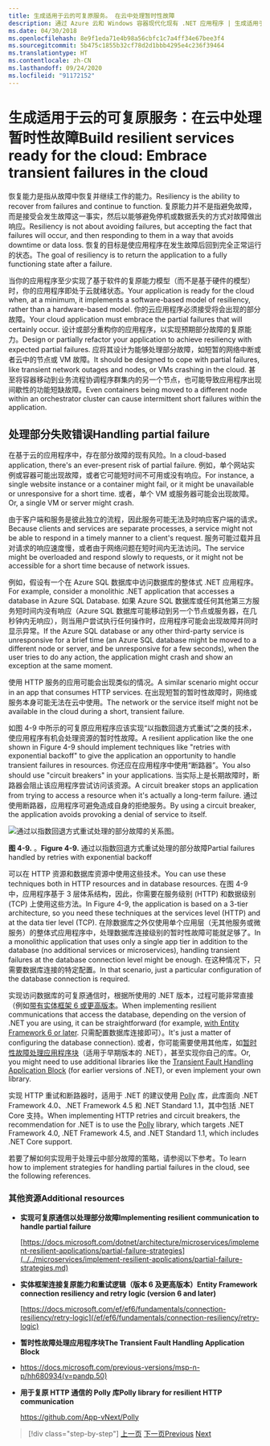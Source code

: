 ```yaml
---
title: 生成适用于云的可复原服务。 在云中处理暂时性故障
description: 通过 Azure 云和 Windows 容器现代化现有 .NET 应用程序 | 生成适用于云的可复原服务。 在云中处理暂时性故障
ms.date: 04/30/2018
ms.openlocfilehash: 8e9f1eda71e4b98a56cbfc1c7a4ff34e67bee3f4
ms.sourcegitcommit: 5b475c1855b32cf78d2d1bbb4295e4c236f39464
ms.translationtype: HT
ms.contentlocale: zh-CN
ms.lasthandoff: 09/24/2020
ms.locfileid: "91172152"
---
```

# <a name="build-resilient-services-ready-for-the-cloud-embrace-transient-failures-in-the-cloud"></a><span data-ttu-id="23962-105">生成适用于云的可复原服务：在云中处理暂时性故障</span><span class="sxs-lookup"><span data-stu-id="23962-105">Build resilient services ready for the cloud: Embrace transient failures in the cloud</span></span>

<span data-ttu-id="23962-106">恢复能力是指从故障中恢复并继续工作的能力。</span><span class="sxs-lookup"><span data-stu-id="23962-106">Resiliency is the ability to recover from failures and continue to function.</span></span> <span data-ttu-id="23962-107">复原能力并不是指避免故障，而是接受会发生故障这一事实，然后以能够避免停机或数据丢失的方式对故障做出响应。</span><span class="sxs-lookup"><span data-stu-id="23962-107">Resiliency is not about avoiding failures, but accepting the fact that failures will occur, and then responding to them in a way that avoids downtime or data loss.</span></span> <span data-ttu-id="23962-108">恢复的目标是使应用程序在发生故障后回到完全正常运行的状态。</span><span class="sxs-lookup"><span data-stu-id="23962-108">The goal of resiliency is to return the application to a fully functioning state after a failure.</span></span>

<span data-ttu-id="23962-109">当你的应用程序至少实现了基于软件的复原能力模型（而不是基于硬件的模型）时，你的应用程序即处于云就绪状态。</span><span class="sxs-lookup"><span data-stu-id="23962-109">Your application is ready for the cloud when, at a minimum, it implements a software-based model of resiliency, rather than a hardware-based model.</span></span> <span data-ttu-id="23962-110">你的云应用程序必须接受将会出现的部分故障。</span><span class="sxs-lookup"><span data-stu-id="23962-110">Your cloud application must embrace the partial failures that will certainly occur.</span></span> <span data-ttu-id="23962-111">设计或部分重构你的应用程序，以实现预期部分故障的复原能力。</span><span class="sxs-lookup"><span data-stu-id="23962-111">Design or partially refactor your application to achieve resiliency with expected partial failures.</span></span> <span data-ttu-id="23962-112">应将其设计为能够处理部分故障，如短暂的网络中断或者云中的节点或 VM 故障。</span><span class="sxs-lookup"><span data-stu-id="23962-112">It should be designed to cope with partial failures, like transient network outages and nodes, or VMs crashing in the cloud.</span></span> <span data-ttu-id="23962-113">甚至将容器移动到业务流程协调程序群集内的另一个节点，也可能导致应用程序出现间歇性的功能短缺故障。</span><span class="sxs-lookup"><span data-stu-id="23962-113">Even containers being moved to a different node within an orchestrator cluster can cause intermittent short failures within the application.</span></span>

## <a name="handling-partial-failure"></a><span data-ttu-id="23962-114">处理部分失败错误</span><span class="sxs-lookup"><span data-stu-id="23962-114">Handling partial failure</span></span>

<span data-ttu-id="23962-115">在基于云的应用程序中，存在部分故障的现有风险。</span><span class="sxs-lookup"><span data-stu-id="23962-115">In a cloud-based application, there's an ever-present risk of partial failure.</span></span> <span data-ttu-id="23962-116">例如，单个网站实例或容器可能出现故障，或者它可能短时间不可用或没有响应。</span><span class="sxs-lookup"><span data-stu-id="23962-116">For instance, a single website instance or a container might fail, or it might be unavailable or unresponsive for a short time.</span></span> <span data-ttu-id="23962-117">或者，单个 VM 或服务器可能会出现故障。</span><span class="sxs-lookup"><span data-stu-id="23962-117">Or, a single VM or server might crash.</span></span>

<span data-ttu-id="23962-118">由于客户端和服务是彼此独立的流程，因此服务可能无法及时响应客户端的请求。</span><span class="sxs-lookup"><span data-stu-id="23962-118">Because clients and services are separate processes, a service might not be able to respond in a timely manner to a client's request.</span></span> <span data-ttu-id="23962-119">服务可能过载并且对请求的响应速度慢，或者由于网络问题在短时间内无法访问。</span><span class="sxs-lookup"><span data-stu-id="23962-119">The service might be overloaded and respond slowly to requests, or it might not be accessible for a short time because of network issues.</span></span>

<span data-ttu-id="23962-120">例如，假设有一个在 Azure SQL 数据库中访问数据库的整体式 .NET 应用程序。</span><span class="sxs-lookup"><span data-stu-id="23962-120">For example, consider a monolithic .NET application that accesses a database in Azure SQL Database.</span></span> <span data-ttu-id="23962-121">如果 Azure SQL 数据库或任何其他第三方服务短时间内没有响应（Azure SQL 数据库可能移动到另一个节点或服务器，在几秒钟内无响应），则当用户尝试执行任何操作时，应用程序可能会出现故障并同时显示异常。</span><span class="sxs-lookup"><span data-stu-id="23962-121">If the Azure SQL database or any other third-party service is unresponsive for a brief time (an Azure SQL database might be moved to a different node or server, and be unresponsive for a few seconds), when the user tries to do any action, the application might crash and show an exception at the same moment.</span></span>

<span data-ttu-id="23962-122">使用 HTTP 服务的应用可能会出现类似的情况。</span><span class="sxs-lookup"><span data-stu-id="23962-122">A similar scenario might occur in an app that consumes HTTP services.</span></span> <span data-ttu-id="23962-123">在出现短暂的暂时性故障时，网络或服务本身可能无法在云中使用。</span><span class="sxs-lookup"><span data-stu-id="23962-123">The network or the service itself might not be available in the cloud during a short, transient failure.</span></span>

<span data-ttu-id="23962-124">如图 4-9 中所示的可复原应用程序应该实现“以指数回退方式重试”之类的技术，使应用程序有机会处理资源的暂时性故障。</span><span class="sxs-lookup"><span data-stu-id="23962-124">A resilient application like the one shown in Figure 4-9 should implement techniques like "retries with exponential backoff" to give the application an opportunity to handle transient failures in resources.</span></span> <span data-ttu-id="23962-125">你还应在应用程序中使用“断路器”。</span><span class="sxs-lookup"><span data-stu-id="23962-125">You also should use "circuit breakers" in your applications.</span></span> <span data-ttu-id="23962-126">当实际上是长期故障时，断路器会阻止该应用程序尝试访问该资源。</span><span class="sxs-lookup"><span data-stu-id="23962-126">A circuit breaker stops an application from trying to access a resource when it's actually a long-term failure.</span></span> <span data-ttu-id="23962-127">通过使用断路器，应用程序可避免造成自身的拒绝服务。</span><span class="sxs-lookup"><span data-stu-id="23962-127">By using a circuit breaker, the application avoids provoking a denial of service to itself.</span></span>

![通过以指数回退方式重试处理的部分故障的关系图。](./media/retry-partial-failures.png)

<span data-ttu-id="23962-129">**图 4-9.** 。</span><span class="sxs-lookup"><span data-stu-id="23962-129">**Figure 4-9.**</span></span> <span data-ttu-id="23962-130">通过以指数回退方式重试处理的部分故障</span><span class="sxs-lookup"><span data-stu-id="23962-130">Partial failures handled by retries with exponential backoff</span></span>

<span data-ttu-id="23962-131">可以在 HTTP 资源和数据库资源中使用这些技术。</span><span class="sxs-lookup"><span data-stu-id="23962-131">You can use these techniques both in HTTP resources and in database resources.</span></span> <span data-ttu-id="23962-132">在图 4-9 中，应用程序基于 3 层体系结构，因此，你需要在服务级别 (HTTP) 和数据级别 (TCP) 上使用这些方法。</span><span class="sxs-lookup"><span data-stu-id="23962-132">In Figure 4-9, the application is based on a 3-tier architecture, so you need these techniques at the services level (HTTP) and at the data tier level (TCP).</span></span> <span data-ttu-id="23962-133">在除数据库之外仅使用单个应用层（无其他服务或微服务）的整体式应用程序中，处理数据库连接级别的暂时性故障可能就足够了。</span><span class="sxs-lookup"><span data-stu-id="23962-133">In a monolithic application that uses only a single app tier in addition to the database (no additional services or microservices), handling transient failures at the database connection level might be enough.</span></span> <span data-ttu-id="23962-134">在这种情况下，只需要数据库连接的特定配置。</span><span class="sxs-lookup"><span data-stu-id="23962-134">In that scenario, just a particular configuration of the database connection is required.</span></span>

<span data-ttu-id="23962-135">实现访问数据库的可复原通信时，根据所使用的 .NET 版本，过程可能非常直接（例如[带有实体框架 6 或更高版本](/ef/ef6/fundamentals/connection-resiliency/retry-logic)。</span><span class="sxs-lookup"><span data-stu-id="23962-135">When implementing resilient communications that access the database, depending on the version of .NET you are using, it can be straightforward (for example, [with Entity Framework 6 or later](/ef/ef6/fundamentals/connection-resiliency/retry-logic).</span></span> <span data-ttu-id="23962-136">只需配置数据库连接即可）。</span><span class="sxs-lookup"><span data-stu-id="23962-136">It's just a matter of configuring the database connection).</span></span> <span data-ttu-id="23962-137">或者，你可能需要使用其他库，如[暂时性故障处理应用程序块](/previous-versions/msp-n-p/hh680934(v=pandp.50))（适用于早期版本的 .NET），甚至实现你自己的库。</span><span class="sxs-lookup"><span data-stu-id="23962-137">Or, you might need to use additional libraries like the [Transient Fault Handling Application Block](/previous-versions/msp-n-p/hh680934(v=pandp.50)) (for earlier versions of .NET), or even implement your own library.</span></span>

<span data-ttu-id="23962-138">实现 HTTP 重试和断路器时，适用于 .NET 的建议使用 [Polly](https://github.com/App-vNext/Polly) 库，此库面向 .NET Framework 4.0、.NET Framework 4.5 和 .NET Standard 1.1，其中包括 .NET Core 支持。</span><span class="sxs-lookup"><span data-stu-id="23962-138">When implementing HTTP retries and circuit breakers, the recommendation for .NET is to use the [Polly](https://github.com/App-vNext/Polly) library, which targets .NET Framework 4.0, .NET Framework 4.5, and .NET Standard 1.1, which includes .NET Core support.</span></span>

<span data-ttu-id="23962-139">若要了解如何实现用于处理云中部分故障的策略，请参阅以下参考。</span><span class="sxs-lookup"><span data-stu-id="23962-139">To learn how to implement strategies for handling partial failures in the cloud, see the following references.</span></span>

### <a name="additional-resources"></a><span data-ttu-id="23962-140">其他资源</span><span class="sxs-lookup"><span data-stu-id="23962-140">Additional resources</span></span>

- <span data-ttu-id="23962-141">**实现可复原通信以处理部分故障**</span><span class="sxs-lookup"><span data-stu-id="23962-141">**Implementing resilient communication to handle partial failure**</span></span>

    [https://docs.microsoft.com/dotnet/architecture/microservices/implement-resilient-applications/partial-failure-strategies](../../microservices/implement-resilient-applications/partial-failure-strategies.md)

- <span data-ttu-id="23962-142">**实体框架连接复原能力和重试逻辑（版本 6 及更高版本）**</span><span class="sxs-lookup"><span data-stu-id="23962-142">**Entity Framework connection resiliency and retry logic (version 6 and later)**</span></span>

    [https://docs.microsoft.com/ef/ef6/fundamentals/connection-resiliency/retry-logic](/ef/ef6/fundamentals/connection-resiliency/retry-logic)

- <span data-ttu-id="23962-143">**暂时性故障处理应用程序块**</span><span class="sxs-lookup"><span data-stu-id="23962-143">**The Transient Fault Handling Application Block**</span></span>

- <https://docs.microsoft.com/previous-versions/msp-n-p/hh680934(v=pandp.50)>

- <span data-ttu-id="23962-144">**用于复原 HTTP 通信的 Polly 库**</span><span class="sxs-lookup"><span data-stu-id="23962-144">**Polly library for resilient HTTP communication**</span></span>

    <https://github.com/App-vNext/Polly>

>[!div class="step-by-step"]
><span data-ttu-id="23962-145">[上一页](when-to-deploy-windows-containers-to-azure-container-service-kubernetes.md)
>[下一页](modernize-your-apps-with-monitoring-and-telemetry.md)</span><span class="sxs-lookup"><span data-stu-id="23962-145">[Previous](when-to-deploy-windows-containers-to-azure-container-service-kubernetes.md)
[Next](modernize-your-apps-with-monitoring-and-telemetry.md)</span></span>
